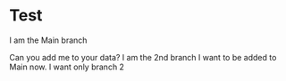 # Test
I am the Main branch

Can you add me to your data?
I am the 2nd branch
I want to be added to Main now.
I want only branch 2

